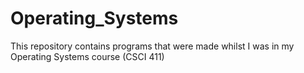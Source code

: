# Operating_Systems
This repository contains programs that were made whilst I was in my Operating Systems course (CSCI 411)
